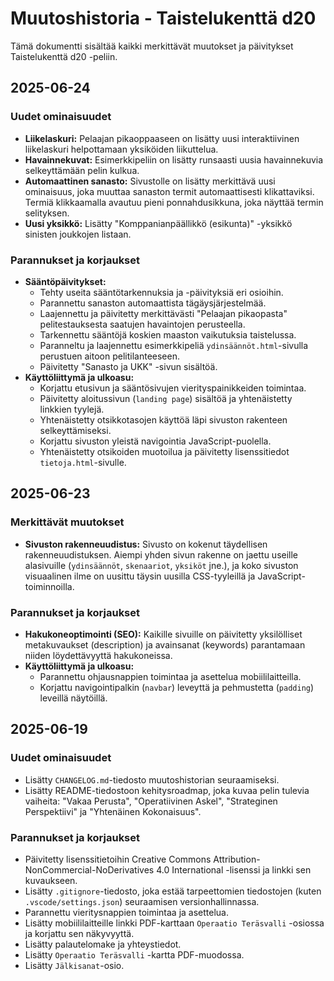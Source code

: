 # Muutoshistoria - Taistelukenttä d20

Tämä dokumentti sisältää kaikki merkittävät muutokset ja päivitykset Taistelukenttä d20 -peliin.

## 2025-06-24

### Uudet ominaisuudet

* **Liikelaskuri:** Pelaajan pikaoppaaseen on lisätty uusi interaktiivinen liikelaskuri helpottamaan yksiköiden liikuttelua.
* **Havainnekuvat:** Esimerkkipeliin on lisätty runsaasti uusia havainnekuvia selkeyttämään pelin kulkua.
* **Automaattinen sanasto:** Sivustolle on lisätty merkittävä uusi ominaisuus, joka muuttaa sanaston termit automaattisesti klikattaviksi. Termiä klikkaamalla avautuu pieni ponnahdusikkuna, joka näyttää termin selityksen.
* **Uusi yksikkö:** Lisätty "Komppanianpäällikkö (esikunta)" -yksikkö sinisten joukkojen listaan.

### Parannukset ja korjaukset

* **Sääntöpäivitykset:**
  * Tehty useita sääntötarkennuksia ja -päivityksiä eri osioihin.
  * Parannettu sanaston automaattista tägäysjärjestelmää.
  * Laajennettu ja päivitetty merkittävästi "Pelaajan pikaopasta" pelitestauksesta saatujen havaintojen perusteella.
  * Tarkennettu sääntöjä koskien maaston vaikutuksia taistelussa.
  * Paranneltu ja laajennettu esimerkkipeliä `ydinsäännöt.html`-sivulla perustuen aitoon pelitilanteeseen.
  * Päivitetty "Sanasto ja UKK" -sivun sisältöä.
* **Käyttöliittymä ja ulkoasu:**
  * Korjattu etusivun ja sääntösivujen vierityspainikkeiden toimintaa.
  * Päivitetty aloitussivun (`landing page`) sisältöä ja yhtenäistetty linkkien tyylejä.
  * Yhtenäistetty otsikkotasojen käyttöä läpi sivuston rakenteen selkeyttämiseksi.
  * Korjattu sivuston yleistä navigointia JavaScript-puolella.
  * Yhtenäistetty otsikoiden muotoilua ja päivitetty lisenssitiedot `tietoja.html`-sivulle.

## 2025-06-23

### Merkittävät muutokset

* **Sivuston rakenneuudistus:** Sivusto on kokenut täydellisen rakenneuudistuksen. Aiempi yhden sivun rakenne on jaettu useille alasivuille (`ydinsäännöt`, `skenaariot`, `yksiköt` jne.), ja koko sivuston visuaalinen ilme on uusittu täysin uusilla CSS-tyyleillä ja JavaScript-toiminnoilla.

### Parannukset ja korjaukset

* **Hakukoneoptimointi (SEO):** Kaikille sivuille on päivitetty yksilölliset metakuvaukset (description) ja avainsanat (keywords) parantamaan niiden löydettävyyttä hakukoneissa.
* **Käyttöliittymä ja ulkoasu:**
  * Parannettu ohjausnappien toimintaa ja asettelua mobiililaitteilla.
  * Korjattu navigointipalkin (`navbar`) leveyttä ja pehmustetta (`padding`) leveillä näytöillä.

## 2025-06-19

### Uudet ominaisuudet

* Lisätty `CHANGELOG.md`-tiedosto muutoshistorian seuraamiseksi.
* Lisätty README-tiedostoon kehitysroadmap, joka kuvaa pelin tulevia vaiheita: "Vakaa Perusta", "Operatiivinen Askel", "Strateginen Perspektiivi" ja "Yhtenäinen Kokonaisuus".

### Parannukset ja korjaukset

* Päivitetty lisenssitietoihin Creative Commons Attribution-NonCommercial-NoDerivatives 4.0 International -lisenssi ja linkki sen kuvaukseen.
* Lisätty `.gitignore`-tiedosto, joka estää tarpeettomien tiedostojen (kuten `.vscode/settings.json`) seuraamisen versionhallinnassa.
* Parannettu vieritysnappien toimintaa ja asettelua.
* Lisätty mobiililaitteille linkki PDF-karttaan `Operaatio Teräsvalli` -osiossa ja korjattu sen näkyvyyttä.
* Lisätty palautelomake ja yhteystiedot.
* Lisätty `Operaatio Teräsvalli` -kartta PDF-muodossa.
* Lisätty `Jälkisanat`-osio.
